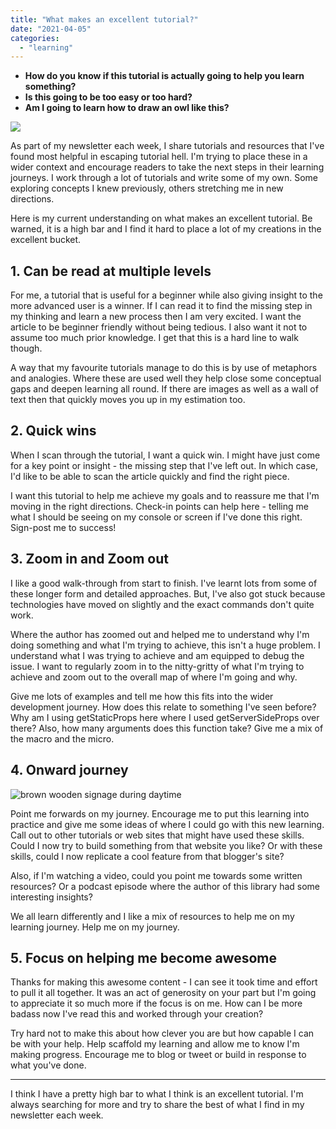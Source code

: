 ```yaml
---
title: "What makes an excellent tutorial?"
date: "2021-04-05"
categories: 
  - "learning"
---
```


- **How do you know if this tutorial is actually going to help you learn something?**
- **Is this going to be too easy or too hard?**
- **Am I going to learn how to draw an owl like this?**

![](https://res.cloudinary.com/kc-cloud/images/v1617645910/owl/owl.jpg?_i=AA)

As part of my newsletter each week, I share tutorials and resources that I've found most helpful in escaping tutorial hell. I'm trying to place these in a wider context and encourage readers to take the next steps in their learning journeys. I work through a lot of tutorials and write some of my own. Some exploring concepts I knew previously, others stretching me in new directions.

Here is my current understanding on what makes an excellent tutorial. Be warned, it is a high bar and I find it hard to place a lot of my creations in the excellent bucket.

## 1\. Can be read at multiple levels

For me, a tutorial that is useful for a beginner while also giving insight to the more advanced user is a winner. If I can read it to find the missing step in my thinking and learn a new process then I am very excited. I want the article to be beginner friendly without being tedious. I also want it not to assume too much prior knowledge. I get that this is a hard line to walk though.

A way that my favourite tutorials manage to do this is by use of metaphors and analogies. Where these are used well they help close some conceptual gaps and deepen learning all round. If there are images as well as a wall of text then that quickly moves you up in my estimation too.

## 2\. Quick wins

When I scan through the tutorial, I want a quick win. I might have just come for a key point or insight - the missing step that I've left out. In which case, I'd like to be able to scan the article quickly and find the right piece.

I want this tutorial to help me achieve my goals and to reassure me that I'm moving in the right directions. Check-in points can help here - telling me what I should be seeing on my console or screen if I've done this right. Sign-post me to success!

## 3\. Zoom in and Zoom out

I like a good walk-through from start to finish. I've learnt lots from some of these longer form and detailed approaches. But, I've also got stuck because technologies have moved on slightly and the exact commands don't quite work.

Where the author has zoomed out and helped me to understand why I'm doing something and what I'm trying to achieve, this isn't a huge problem. I understand what I was trying to achieve and am equipped to debug the issue. I want to regularly zoom in to the nitty-gritty of what I'm trying to achieve and zoom out to the overall map of where I'm going and why.

Give me lots of examples and tell me how this fits into the wider development journey. How does this relate to something I've seen before? Why am I using getStaticProps here where I used getServerSideProps over there? Also, how many arguments does this function take? Give me a mix of the macro and the micro.

## 4\. Onward journey

![brown wooden signage during daytime](https://res.cloudinary.com/kc-cloud/images/w_1024,h_683/v1617645907/gpcglbbevqg/gpcglbbevqg.jpg?_i=AA)

Point me forwards on my journey. Encourage me to put this learning into practice and give me some ideas of where I could go with this new learning. Call out to other tutorials or web sites that might have used these skills. Could I now try to build something from that website you like? Or with these skills, could I now replicate a cool feature from that blogger's site?

Also, if I'm watching a video, could you point me towards some written resources? Or a podcast episode where the author of this library had some interesting insights?

We all learn differently and I like a mix of resources to help me on my learning journey. Help me on my journey.

## 5\. Focus on helping me become awesome

Thanks for making this awesome content - I can see it took time and effort to pull it all together. It was an act of generosity on your part but I'm going to appreciate it so much more if the focus is on me. How can I be more badass now I've read this and worked through your creation?

Try hard not to make this about how clever you are but how capable I can be with your help. Help scaffold my learning and allow me to know I'm making progress. Encourage me to blog or tweet or build in response to what you've done.

* * *

I think I have a pretty high bar to what I think is an excellent tutorial. I'm always searching for more and try to share the best of what I find in my newsletter each week.

